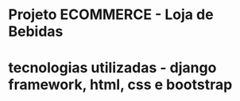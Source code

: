 # Projeto ECOMMERCE - Loja de Bebidas

# tecnologias utilizadas - django framework, html, css e bootstrap